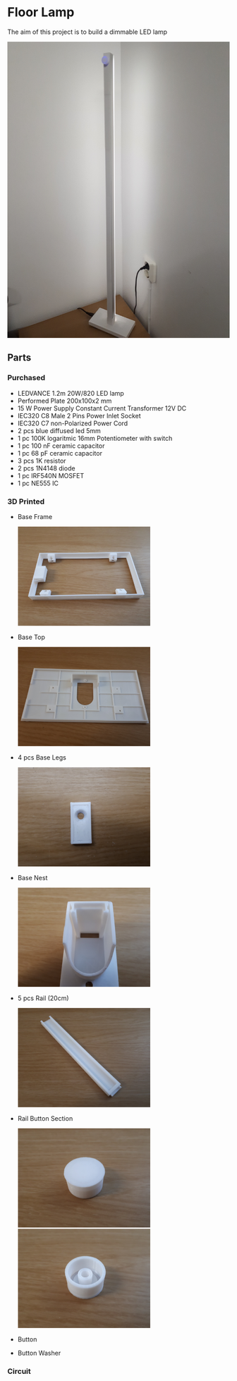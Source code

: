 # Floor Lamp

The aim of this project is to build a dimmable LED lamp

  <img src='https://github.com/dallaszkorben/diy-floor.lamp/blob/master/pictures/product/product_001.jpg' width='600' >

## Parts

### Purchased

- LEDVANCE 1.2m 20W/820 LED lamp
- Performed Plate 200x100x2 mm
- 15 W Power Supply Constant Current Transformer 12V DC
- IEC320 C8 Male 2 Pins Power Inlet Socket
- IEC320 C7 non-Polarized Power Cord
- 2 pcs blue diffused led 5mm
- 1 pc 100K logaritmic 16mm Potentiometer with switch
- 1 pc 100 nF ceramic capacitor
- 1 pc 68 pF ceramic capacitor
- 3 pcs 1K resistor
- 2 pcs 1N4148 diode
- 1 pc IRF540N MOSFET
- 1 pc NE555 IC

### 3D Printed

- Base Frame

  <img src='https://github.com/dallaszkorben/diy-floor.lamp/blob/master/pictures/produced.parts/3d/lamp.base.frame.230V.thin/lamp.frame.230V.thin_001.jpg' width='300'>
- Base Top

  <img src='https://github.com/dallaszkorben/diy-floor.lamp/blob/master/pictures/produced.parts/3d/lamp.base.top.230V.thin/lamp.base.top_004.jpg' width='300'>

- 4 pcs Base Legs

  <img src='https://github.com/dallaszkorben/diy-floor.lamp/blob/master/pictures/produced.parts/3d/lamp.base.leg/lamp.base.leg_001.jpg' width='300'>

- Base Nest

  <img src='https://github.com/dallaszkorben/diy-floor.lamp/blob/master/pictures/produced.parts/3d/lamp.base.nest/lamp.base.nest_001.jpg' width='300'>

- 5 pcs Rail (20cm)

  <img src='https://github.com/dallaszkorben/diy-floor.lamp/blob/master/pictures/produced.parts/3d/lamp.rail/lamp.rail_003.jpg' width='300'>

- Rail Button Section

  <img src='https://github.com/dallaszkorben/diy-floor.lamp/blob/master/pictures/produced.parts/3d/lamp.button/lamp.button_001.jpg' width='300'>
  <img src='https://github.com/dallaszkorben/diy-floor.lamp/blob/master/pictures/produced.parts/3d/lamp.button/lamp.button_002.jpg' width='300'>


- Button
- Button Washer

### Circuit
 

